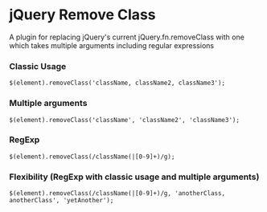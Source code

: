 # jQuery Remove Class
A plugin for replacing jQuery's current jQuery.fn.removeClass with one which takes multiple arguments including regular expressions

### Classic Usage

    $(element).removeClass('className, className2, className3');

### Multiple arguments

    $(element).removeClass('className', 'className2', 'className3');

### RegExp

    $(element).removeClass(/className(|[0-9]+)/g);

### Flexibility (RegExp with classic usage and multiple arguments)

    $(element).removeClass(/className(|[0-9]+)/g, 'anotherClass, anotherClass', 'yetAnother');
